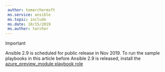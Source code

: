 ```yaml
---
 author: tomarchermsft
 ms.service: ansible
 ms.topic: include
 ms.date: 10/15/2019
 ms.author: tarcher
---
```


> [!Important]
> Ansible 2.9 is scheduled for public release in Nov 2019. To run the sample playbooks in this article before Ansible 2.9 is released, install the [azure_preview_module playbook role](https://galaxy.ansible.com/Azure/azure_preview_modules)